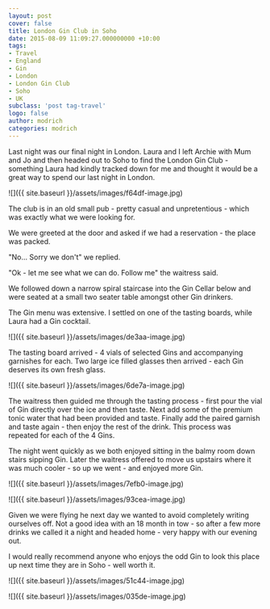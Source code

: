 ```yaml
---
layout: post
cover: false
title: London Gin Club in Soho
date: 2015-08-09 11:09:27.000000000 +10:00
tags: 
- Travel
- England
- Gin
- London
- London Gin Club
- Soho
- UK
subclass: 'post tag-travel'
logo: false
author: modrich
categories: modrich
---
```

Last night was our final night in London. Laura and I left Archie with Mum and Jo and then headed out to Soho to find the London Gin Club - something Laura had kindly tracked down for me and thought it would be a great way to spend our last night in London.

![]({{ site.baseurl }}/assets/images/f64df-image.jpg)

The club is in an old small pub - pretty casual and unpretentious - which was exactly what we were looking for.

We were greeted at the door and asked if we had a reservation - the place was packed.

"No... Sorry we don't" we replied.

"Ok - let me see what we can do. Follow me" the waitress said.

We followed down a narrow spiral staircase into the Gin Cellar below and were seated at a small two seater table amongst other Gin drinkers.

The Gin menu was extensive. I settled on one of the tasting boards, while Laura had a Gin cocktail.

![]({{ site.baseurl }}/assets/images/de3aa-image.jpg)

The tasting board arrived - 4 vials of selected Gins and accompanying garnishes for each. Two large ice filled glasses then arrived - each Gin deserves its own fresh glass.

![]({{ site.baseurl }}/assets/images/6de7a-image.jpg)

The waitress then guided me through the tasting process - first pour the vial of Gin directly over the ice and then taste. Next add some of the premium tonic water that had been provided and taste. Finally add the paired garnish and taste again - then enjoy the rest of the drink. This process was repeated for each of the 4 Gins.

The night went quickly as we both enjoyed sitting in the balmy room down stairs sipping Gin. Later the waitress offered to move us upstairs where it was much cooler - so up we went - and enjoyed more Gin.

![]({{ site.baseurl }}/assets/images/7efb0-image.jpg)

![]({{ site.baseurl }}/assets/images/93cea-image.jpg)

Given we were flying he next day we wanted to avoid completely writing ourselves off. Not a good idea with an 18 month in tow - so after a few more drinks we called it a night and headed home - very happy with our evening out.

I would really recommend anyone who enjoys the odd Gin to look this place up next time they are in Soho - well worth it.

![]({{ site.baseurl }}/assets/images/51c44-image.jpg)

![]({{ site.baseurl }}/assets/images/035de-image.jpg)

